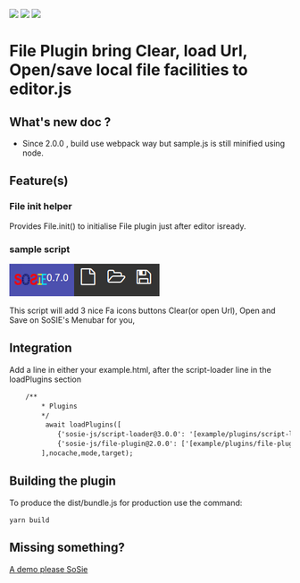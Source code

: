 ![](https://badgen.net/badge/SoS正/0.8.0/f2a) ![](https://badgen.net/badge/editor.js/v2.19.0/blue) ![](https://badgen.net/badge/plugin/v2.0.0/orange) 

# File Plugin bring Clear, load Url, Open/save local file facilities to editor.js


## What's new doc ?

- Since 2.0.0 , build use webpack way but sample.js is still minified using node.

## Feature(s)

### File init helper

Provides File.init() to initialise File plugin just after editor isready.

### sample script

![](file-panel.png)

This script will add 3 nice Fa icons buttons Clear(or open Url), Open and Save on SoSIE's Menubar for you,

## Integration

Add a line in  either your example.html, after the script-loader line in the loadPlugins section

```html
	/**
        * Plugins
        */
         await loadPlugins([
            {'sosie-js/script-loader@3.0.0': '[example/plugins/script-loader](https://github.com/sosie-js/script-loader)'}, //virtual , already loaded we keep a version trace here
            {'sosie-js/file-plugin@2.0.0': ['[example/plugins/file-plugin](https://github.com/sosie-js/file-plugin)',['dist/bundle.js','dist/sample.js']]},
        ],nocache,mode,target);
```

## Building the plugin

To produce the dist/bundle.js for production use the command: 

```shell
yarn build
```

## Missing something?

[A demo please SoSie](http://sosie.sos-productions.com/)
